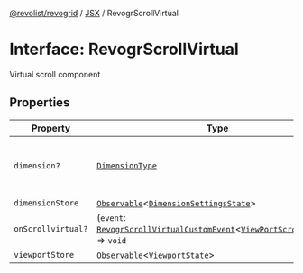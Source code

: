[@revolist/revogrid](README.md) / [JSX](Namespace.JSX.md) / RevogrScrollVirtual

# Interface: RevogrScrollVirtual

Virtual scroll component

## Properties

| Property | Type | Description | Defined in |
| ------ | ------ | ------ | ------ |
| `dimension?` | [`DimensionType`](TypeAlias.DimensionType.md) | Scroll dimension (`X` - `rgCol` or `Y` - `rgRow`) | [src/components.d.ts:2052](https://github.com/revolist/revogrid/blob/832a695f4c49c94511535fe3aac75fac9a36ad76/src/components.d.ts#L2052) |
| `dimensionStore` | [`Observable`](TypeAlias.Observable.md)\<[`DimensionSettingsState`](Interface.DimensionSettingsState.md)\> | Dimensions | [src/components.d.ts:2056](https://github.com/revolist/revogrid/blob/832a695f4c49c94511535fe3aac75fac9a36ad76/src/components.d.ts#L2056) |
| `onScrollvirtual?` | (`event`: [`RevogrScrollVirtualCustomEvent`](Interface.RevogrScrollVirtualCustomEvent.md)\<[`ViewPortScrollEvent`](TypeAlias.ViewPortScrollEvent.md)\>) => `void` | Scroll event | [src/components.d.ts:2060](https://github.com/revolist/revogrid/blob/832a695f4c49c94511535fe3aac75fac9a36ad76/src/components.d.ts#L2060) |
| `viewportStore` | [`Observable`](TypeAlias.Observable.md)\<[`ViewportState`](Interface.ViewportState.md)\> | Viewport | [src/components.d.ts:2064](https://github.com/revolist/revogrid/blob/832a695f4c49c94511535fe3aac75fac9a36ad76/src/components.d.ts#L2064) |
